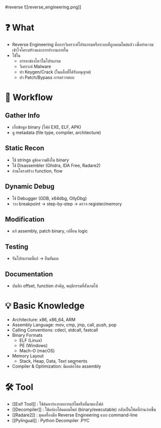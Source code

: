 #reverse
![[reverse_engineering.png]]
# ❓ What
- Reverse Engineering คือการวิเคราะห์โปรแกรมหรือระบบที่ถูกคอมไพล์แล้ว เพื่อทำความเข้าใจโครงสร้างและการทำงานภายใน
- ใช้ใน
    - การหาช่องโหว่ในโปรแกรม
    - วิเคราะห์ Malware
    - ทำ Keygen/Crack (ในแล็บที่ได้รับอนุญาต)
    - ทำ Patch/Bypass การตรวจสอบ
# 🥾 Workflow
## Gather Info
- เก็บข้อมูล binary (ไฟล์ EXE, ELF, APK)
- ดู metadata (file type, compiler, architecture)
## Static Recon
- ใช้ strings ดูข้อความฝังใน binary
- ใช้ Disassembler (Ghidra, IDA Free, Radare2)
- อ่านโครงสร้าง function, flow
## Dynamic Debug
- ใช้ Debugger (GDB, x64dbg, OllyDbg)
- วาง breakpoint → step-by-step → ตรวจ register/memory
## Modification
- แก้ assembly, patch binary, เปลี่ยน logic
## Testing
- รันโปรแกรมที่แก้ → ยืนยันผล
## Documentation
- บันทึก offset, function สำคัญ, พฤติกรรมที่สังเกตได้
# 💡 Basic Knowledge
- Architecture: x86, x86_64, ARM
- Assembly Language: mov, cmp, jmp, call, push, pop
- Calling Conventions: cdecl, stdcall, fastcall
- Binary Formats
    - ELF (Linux)
    - PE (Windows)
    - Mach-O (macOS)
- Memory Layout
    - Stack, Heap, Data, Text segments
- Compiler & Optimization: มีผลต่อโค้ด assembly
# 🛠️ Tool
- [[Exif Tool]] : ใช้ค้นหาร่องรอยการแก้ไขหรือที่มาของไฟล์
- [[Decompiler]] : ใช้แปลงโค้ดคอมไพล์ (binary/executable) กลับเป็นโค้ดที่อ่านง่ายขึ้น
- [[Radare2]] : ชุดเครื่องมือ Reverse Engineering แบบ command-line
- [[Pylingual]] : Python Decompiler .PYC 
